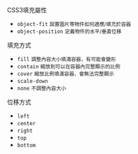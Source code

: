 CSS3填充屬性
- `object-fit` <small>設置圖片等物件如何適應/填充於容器</small>
- `object-position` <small>定義物件的水平/垂直位移</small>

填充方式
- `fill` <small>調整內容大小填滿容器，有可能會變形</small>
- `contain` <small>縮放到可以在容器內完整顯示的比例</small>
- `cover` <small>縮放比例填滿容器，會無法完整顯示</small>
- `scale-down`
- `none` <small>不調整內容大小</small>

位移方式
- `left`
- `center`
- `right`
- `top`
- `bottom`
